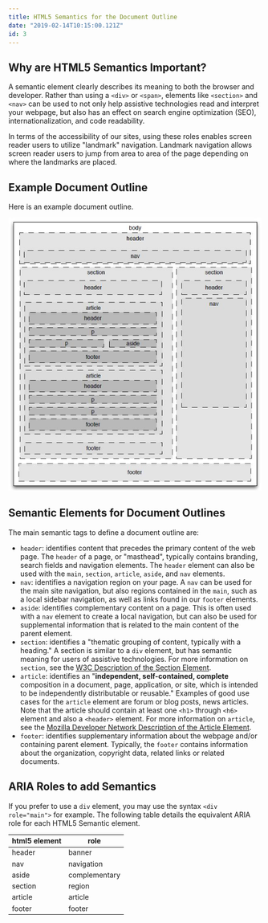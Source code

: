 ```yaml
---
title: HTML5 Semantics for the Document Outline
date: "2019-02-14T10:15:00.121Z"
id: 3
---
```


## Why are HTML5 Semantics Important?

A semantic element clearly describes its meaning to both the browser and developer. Rather than using a `<div>` or `<span>`, elements like `<section>` and `<nav>` can be used to not only help assistive technologies read and interpret your webpage, but also has an effect on search engine optimization (SEO), internationalization, and code readability.

In terms of the accessibility of our sites, using these roles enables screen reader users to utilize "landmark" navigation. Landmark navigation allows screen reader users to jump from area to area of the page depending on where the landmarks are placed.

## Example Document Outline

Here is an example document outline. 

![An Example of HTML5 Landmarks](./html5landmarks.jpg)

## Semantic Elements for Document Outlines

The main semantic tags to define a document outline are:

- `header`: identifies content that precedes the primary content of the web page. The `header` of a page, or "masthead", typically contains branding, search fields and navigation elements. The `header` element can also be used with the `main`, `section`, `article`, `aside`, and `nav` elements.
- `nav`: identifies a navigation region on your page. A `nav` can be used for the main site navigation, but also regions contained in the `main`, such as a local sidebar navigation, as well as links found in our `footer` elements.
- `aside`: identifies complementary content on a page. This is often used with a `nav` element to create a local navigation, but can also be used for supplemental information that is related to the main content of the parent element.
- `section`: identifies a "thematic grouping of content, typically with a heading." A section is similar to a `div` element, but has semantic meaning for users of assistive technologies. For more information on `section`, see the [W3C Description of the Section Element](https://www.w3.org/TR/2011/WD-html5-20110525/sections.html).
- `article`: identifies an "**independent, self-contained, complete** composition in a document, page, application, or site, which is intended to be independently distributable or reusable." Examples of good use cases for the `article` element are forum or blog posts, news articles. Note that the article should contain at least one `<h1>` through `<h6>` element and also a `<header>` element. For more information on `article`, see the [Mozilla Developer Network Description of the Article Element](https://developer.mozilla.org/en-US/docs/Web/HTML/Element/article).
- `footer`: identifies supplementary information about the webpage and/or containing parent element. Typically, the `footer` contains information about the organization, copyright data, related links or related documents.

## ARIA Roles to add Semantics

If you prefer to use a `div` element, you may use the syntax `<div role="main">` for example. The following table details the equivalent ARIA role for each HTML5 Semantic element.

| html5 element | role          |
|---------------|---------------|
| header        | banner        |
| nav           | navigation    |
| aside         | complementary |
| section       | region        |
| article       | article       |
| footer        | footer        | 


